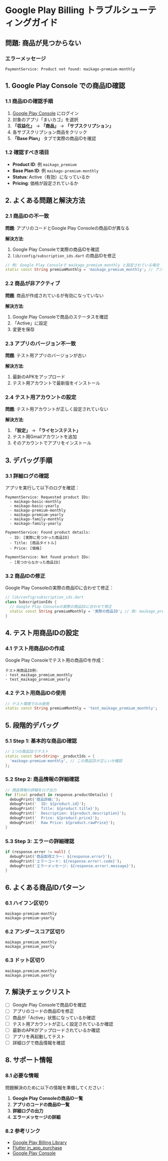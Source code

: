 # Google Play Billing トラブルシューティングガイド

## 問題: 商品が見つからない

### エラーメッセージ
```
PaymentService: Product not found: maikago-premium-monthly
```

## 1. Google Play Console での商品ID確認

### 1.1 商品IDの確認手順
1. [Google Play Console](https://play.google.com/console) にログイン
2. 対象のアプリ「まいカゴ」を選択
3. **「収益化」** → **「商品」** → **「サブスクリプション」**
4. 各サブスクリプション商品をクリック
5. **「Base Plan」** タブで実際の商品IDを確認

### 1.2 確認すべき項目
- **Product ID**: 例 `maikago_premium`
- **Base Plan ID**: 例 `maikago-premium-monthly`
- **Status**: Active（有効）になっているか
- **Pricing**: 価格が設定されているか

## 2. よくある問題と解決方法

### 2.1 商品IDの不一致
**問題**: アプリのコードとGoogle Play Consoleの商品IDが異なる

**解決方法**:
1. Google Play Consoleで実際の商品IDを確認
2. `lib/config/subscription_ids.dart` の商品IDを修正

```dart
// 例: Google Play Consoleで maikago_premium_monthly と設定されている場合
static const String premiumMonthly = 'maikago_premium_monthly'; // アンダースコアに変更
```

### 2.2 商品が非アクティブ
**問題**: 商品が作成されているが有効になっていない

**解決方法**:
1. Google Play Consoleで商品のステータスを確認
2. 「Active」に設定
3. 変更を保存

### 2.3 アプリのバージョン不一致
**問題**: テスト用アプリのバージョンが古い

**解決方法**:
1. 最新のAPKをアップロード
2. テスト用アカウントで最新版をインストール

### 2.4 テスト用アカウントの設定
**問題**: テスト用アカウントが正しく設定されていない

**解決方法**:
1. **「設定」** → **「ライセンステスト」**
2. テスト用Gmailアカウントを追加
3. そのアカウントでアプリをインストール

## 3. デバッグ手順

### 3.1 詳細ログの確認
アプリを実行して以下のログを確認：

```
PaymentService: Requested product IDs:
  - maikago-basic-monthly
  - maikago-basic-yearly
  - maikago-premium-monthly
  - maikago-premium-yearly
  - maikago-family-monthly
  - maikago-family-yearly

PaymentService: Found product details:
  - ID: [実際に見つかった商品ID]
  - Title: [商品タイトル]
  - Price: [価格]

PaymentService: Not found product IDs:
  - [見つからなかった商品ID]
```

### 3.2 商品IDの修正
Google Play Consoleの実際の商品IDに合わせて修正：

```dart
// lib/config/subscription_ids.dart
class SubscriptionIds {
  // Google Play Consoleの実際の商品IDに合わせて修正
  static const String premiumMonthly = '実際の商品ID'; // 例: maikago_premium_monthly
}
```

## 4. テスト用商品IDの設定

### 4.1 テスト用商品IDの作成
Google Play Consoleでテスト用の商品IDを作成：

```
テスト用商品ID例:
- test_maikago_premium_monthly
- test_maikago_premium_yearly
```

### 4.2 テスト用商品IDの使用
```dart
// テスト環境でのみ使用
static const String premiumMonthly = 'test_maikago_premium_monthly';
```

## 5. 段階的デバッグ

### 5.1 Step 1: 基本的な商品ID確認
```dart
// 1つの商品IDでテスト
static const Set<String> _productIds = {
  'maikago-premium-monthly', // この商品IDが正しいか確認
};
```

### 5.2 Step 2: 商品情報の詳細確認
```dart
// 商品情報の詳細をログ出力
for (final product in response.productDetails) {
  debugPrint('商品詳細:');
  debugPrint('  ID: ${product.id}');
  debugPrint('  Title: ${product.title}');
  debugPrint('  Description: ${product.description}');
  debugPrint('  Price: ${product.price}');
  debugPrint('  Raw Price: ${product.rawPrice}');
}
```

### 5.3 Step 3: エラーの詳細確認
```dart
if (response.error != null) {
  debugPrint('商品取得エラー: ${response.error}');
  debugPrint('エラーコード: ${response.error!.code}');
  debugPrint('エラーメッセージ: ${response.error!.message}');
}
```

## 6. よくある商品IDパターン

### 6.1 ハイフン区切り
```
maikago-premium-monthly
maikago-premium-yearly
```

### 6.2 アンダースコア区切り
```
maikago_premium_monthly
maikago_premium_yearly
```

### 6.3 ドット区切り
```
maikago.premium.monthly
maikago.premium.yearly
```

## 7. 解決チェックリスト

- [ ] Google Play Consoleで商品IDを確認
- [ ] アプリのコードの商品IDを修正
- [ ] 商品が「Active」状態になっているか確認
- [ ] テスト用アカウントが正しく設定されているか確認
- [ ] 最新のAPKがアップロードされているか確認
- [ ] アプリを再起動してテスト
- [ ] 詳細ログで商品情報を確認

## 8. サポート情報

### 8.1 必要な情報
問題解決のために以下の情報を準備してください：

1. **Google Play Consoleの商品ID一覧**
2. **アプリのコードの商品ID一覧**
3. **詳細ログの出力**
4. **エラーメッセージの詳細**

### 8.2 参考リンク
- [Google Play Billing Library](https://developer.android.com/google/play/billing)
- [Flutter in_app_purchase](https://pub.dev/packages/in_app_purchase)
- [Google Play Console](https://play.google.com/console)

